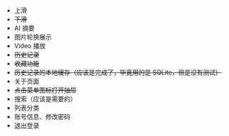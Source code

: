 - 上滑
- ~~下滑~~
- AI 摘要
- 图片轮换展示
- Video 播放
- ~~历史记录~~
- ~~收藏功能~~
- ~~历史记录的本地缓存（应该是完成了，毕竟用的是 SQLite，但是没有测试）~~
- 关于页面
- ~~点击菜单图标打开抽屉~~
- 搜索（应该是需要的）
- 列表分类
- 账号信息、修改密码
- 退出登录